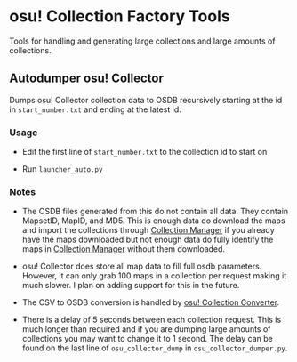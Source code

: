 # osu! Collection Factory Tools

Tools for handling and generating large collections and large amounts of collections.

## Autodumper osu! Collector

Dumps osu! Collector collection data to OSDB recursively starting at the id in `start_number.txt` and ending at the latest id.

### Usage

- Edit the first line of `start_number.txt` to the collection id to start on

- Run `launcher_auto.py`

### Notes

- The OSDB files generated from this do not contain all data. They contain MapsetID, MapID, and MD5. This is enough data do download the maps and import the collections through [Collection Manager](https://github.com/Piotrekol/CollectionManager) if you already have the maps downloaded but not enough data do fully identify the maps in [Collection Manager](https://github.com/Piotrekol/CollectionManager) without them downloaded.

- osu! Collector does store all map data to fill full osdb parameters. However, it can only grab 100 maps in a collection per request making it much slower. I plan on adding support for this in the future.

- The CSV to OSDB conversion is handled by [osu! Collection Converter](https://github.com/Kuuuube/osu_CollectionConverter).

- There is a delay of 5 seconds between each collection request. This is much longer than required and if you are dumping large amounts of collections you may want to change it to 1 second. The delay can be found on the last line of `osu_collector_dump` in `osu_collector_dumper.py`.